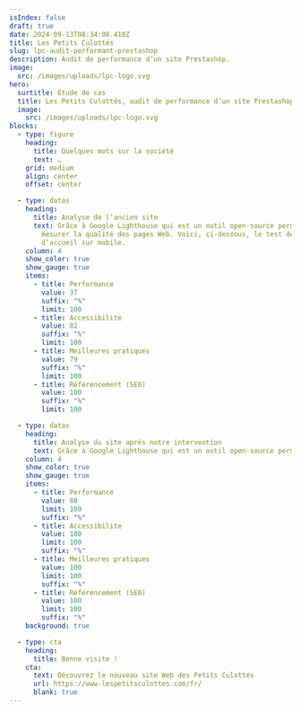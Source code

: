 ```yaml
---
isIndex: false
draft: true
date: 2024-09-13T08:34:08.410Z
title: Les Petits Culottés
slug: lpc-audit-performant-prestashop
description: Audit de performance d’un site Prestashop.
image:
  src: /images/uploads/lpc-logo.svg
hero:
  surtitle: Étude de cas
  title: Les Petits Culottés, audit de performance d’un site Prestashop
  image:
    src: /images/uploads/lpc-logo.svg
blocks:
  - type: figure
    heading:
      title: Quelques mots sur la société
      text: …
    grid: medium
    align: center
    offset: center

  - type: datas
    heading:
      title: Analyse de l’ancien site
      text: Grâce à Google Lighthouse qui est un outil open-source permettant de
        mesurer la qualité des pages Web. Voici, ci-dessous, le test de la page
        d’accueil sur mobile.
    column: 4
    show_color: true
    show_gauge: true
    items:
      - title: Performance
        value: 37
        suffix: "%"
        limit: 100
      - title: Accessibilité
        value: 82
        suffix: "%"
        limit: 100
      - title: Meilleures pratiques
        value: 79
        suffix: "%"
        limit: 100
      - title: Référencement (SE0)
        value: 100
        suffix: "%"
        limit: 100

  - type: datas
    heading:
      title: Analyse du site après notre intervention
      text: Grâce à Google Lighthouse qui est un outil open-source permettant de mesurer la qualité des pages Web. Voici, ci-dessous, {{<  blank_link text=`le résultat sur Google PageSpeed` link=`https://pagespeed.web.dev/analysis/https-les-petits-culottes-perf-23prod-dev-fr/u1scdmongm?form_factor=mobile` >}} du test des Core Web Vitals de la page d’accueil sur mobile.
    column: 4
    show_color: true
    show_gauge: true
    items:
      - title: Performance
        value: 80
        limit: 100
        suffix: "%"
      - title: Accessibilité
        value: 100
        limit: 100
        suffix: "%"
      - title: Meilleures pratiques
        value: 100
        limit: 100
        suffix: "%"
      - title: Référencement (SE0)
        value: 100
        limit: 100
        suffix: "%"
    background: true

  - type: cta
    heading:
      title: Bonne visite !
    cta:
      text: Découvrez le nouveau site Web des Petits Culottés
      url: https://www.lespetitsculottes.com/fr/
      blank: true
---
```

